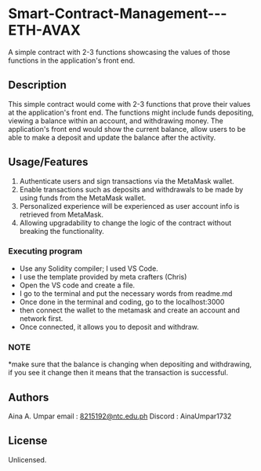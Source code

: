 # Smart-Contract-Management---ETH-AVAX
A simple contract with 2-3 functions showcasing the values of those functions in the application's front end.

## Description

This simple contract would come with 2-3 functions that prove their values at the application's front end. The functions might include funds depositing, viewing a balance within an account, and withdrawing money. The application's front end would show the current balance, allow users to be able to make a deposit and update the balance after the activity. 

## Usage/Features

1. Authenticate users and sign transactions via the MetaMask wallet. 
2. Enable transactions such as deposits and withdrawals to be made by using funds from the MetaMask wallet. 
3. Personalized experience will be experienced as user account info is retrieved from MetaMask. 
4. Allowing upgradability to change the logic of the contract without breaking the functionality. 

### Executing program

* Use any Solidity compiler; I used VS Code.
* I use the template provided by meta crafters (Chris)
* Open the VS code and create a file.
* I go to the terminal and put the necessary words from readme.md
* Once done in the terminal and coding, go to the localhost:3000
* then connect the wallet to the metamask and create an account and network first.
* Once connected, it allows you to deposit and withdraw.


### NOTE

*make sure that the balance is changing when depositing and withdrawing, if you see it change then it means that the transaction is successful.

## Authors

Aina A. Umpar
email : 8215192@ntc.edu.ph
Discord : AinaUmpar1732


## License

Unlicensed.
